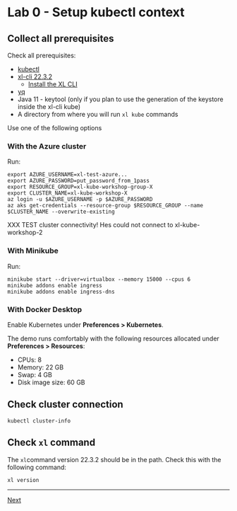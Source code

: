 
# Lab 0 - Setup kubectl context

## Collect all prerequisites

Check all prerequisites:

- [kubectl](https://kubernetes.io/docs/tasks/tools/)
- [xl-cli 22.3.2](https://dist.xebialabs.com/public/xl-cli/22.3.2/)
  - [Install the XL CLI](https://docs.digital.ai/bundle/devops-release-version-v.22.3/page/release/how-to/install-the-xl-cli.html)
- [yq](https://github.com/mikefarah/yq)
- Java 11 - keytool (only if you plan to use the generation of the keystore inside the xl-cli kube)
- A directory from where you will run `xl kube` commands

Use one of the following options 

### With the Azure cluster

Run:

```shell
export AZURE_USERNAME=xl-test-azure...
export AZURE_PASSWORD=put_password_from_1pass
export RESOURCE_GROUP=xl-kube-workshop-group-X
export CLUSTER_NAME=xl-kube-workshop-X
az login -u $AZURE_USERNAME -p $AZURE_PASSWORD 
az aks get-credentials --resource-group $RESOURCE_GROUP --name $CLUSTER_NAME --overwrite-existing
```

XXX TEST cluster connectivity! Hes could not connect to xl-kube-workshop-2

### With Minikube

Run:

```shell
minikube start --driver=virtualbox --memory 15000 --cpus 6
minikube addons enable ingress
minikube addons enable ingress-dns
```

### With Docker Desktop

Enable Kubernetes under **Preferences > Kubernetes**.

The demo runs comfortably with the following resources allocated under **Preferences > Resources**:

* CPUs: 8
* Memory: 22 GB
* Swap: 4 GB
* Disk image size: 60 GB


## Check cluster connection

```shell
kubectl cluster-info
```

## Check `xl` command

The `xl`command version 22.3.2 should be in the path. Check this with the following command:

```shell
xl version
```

---

[Next](../part-1/lab-1-install-release.md)


